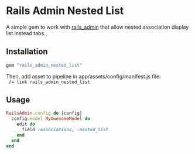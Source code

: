 
# Rails Admin Nested List

A simple gem to work with [rails_admin](https://github.com/sferik/rails_admin) that allow nested association display list instead tabs.

## Installation


```ruby
gem "rails_admin_nested_list"
```

Then, add asset to pipeline in app/assets/config/manifest.js file:<br/>
` /= link rails_admin_nested_list`

## Usage

```ruby
RailsAdmin.config do |config|
  config.model MyAwesomeModel do
    edit do
      field :associations, :nested_list
    end
  end
end
```
